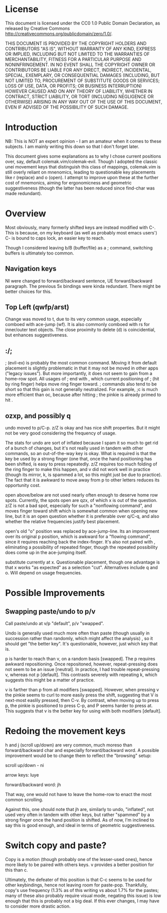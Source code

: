 License
============

This document is licensed under the CC0 1.0 Public Domain Declaration, as
released by Creative Commons <http://creativecommons.org/publicdomain/zero/1.0/>.

THIS DOCUMENT IS PROVIDED BY THE COPYRIGHT HOLDERS AND CONTRIBUTORS "AS IS",
WITHOUT WARRANTY OF ANY KIND, EXPRESS OR IMPLIED, INCLUDING BUT NOT LIMITED TO
THE WARRANTIES OF MERCHANTABILITY, FITNESS FOR A PARTICULAR PURPOSE AND
NONINFRINGEMENT. IN NO EVENT SHALL THE COPYRIGHT OWNER OR CONTRIBUTORS BE LIABLE
FOR ANY DIRECT, INDIRECT, INCIDENTAL, SPECIAL, EXEMPLARY, OR CONSEQUENTIAL DAMAGES
(INCLUDING, BUT NOT LIMITED TO, PROCUREMENT OF SUBSTITUTE GOODS OR SERVICES;
LOSS OF USE, DATA, OR PROFITS; OR BUSINESS INTERRUPTION) HOWEVER CAUSED AND
ON ANY THEORY OF LIABILITY, WHETHER IN CONTRACT, STRICT LIABILITY, OR TORT
(INCLUDING NEGLIGENCE OR OTHERWISE) ARISING IN ANY WAY OUT OF THE USE OF THIS
DOCUMENT, EVEN IF ADVISED OF THE POSSIBILITY OF SUCH DAMAGE.

Introduction
============

NB: This is NOT an expert opinion - I am an amateur when it comes to these subjects.  I am mainly writing this down so that I don't forget later.

This document gives some explanations as to why I chose current positions over, say, default colemak.vim/colemak-evil.  Though I adopted the classic unei movement keys that distinguish this class of mappings, colemak.vim is still overly reliant on mnenomics, leading to questionable key placements like r (replace) and o (open).  I attempt to improve upon these at the further cost of mnemonics, aiming for ergonomicness and geometric suggestiveness (though the latter has been reduced since find-char was made redundant).  

Overview
============

Most obviously, many formerly shifted keys are instead modified with C-.  This is because, on my keyboard (as well as probably most emacs users') C- is bound to caps lock, an easier key to reach.

Though I considered leaving b/B (buffer/file) as a ; command, switching buffers is ultimately too common.

Navigation keys
----

NI were changed to forward/backward sentence, UE forward/backward paragraph.  The previous 5x bindings were kinda redundant.  There might be better choices for this.

Top Left (qwfp/arst)
----

Change was moved to t, due to its very common usage, especially comboed with ace-jump (wf).  It is also commonly comboed with rs for inner/outer text objects. The close proximity to delete (d) is coincidential, but enhances suggestiveness.

:/;
----
; (evil-ex) is probably the most common command.  Moving it from default placement is slightly problematic in that it may not be moved in other apps ("legacy issues").  But more importantly, it does not seem to gain from a home-row spot.  All usages of ; end with <RET>, which current positioning of ; (hit by ring finger) helps move ring finger toward.  ; commands also tend to be short so that this gain is not generally neutralized.  For example, ;c<RET> is much more efficient than oc<RET>, because after hitting ; the pinkie is already primed to hit <RET>.

ozxp, and possibly q
----

undo moved to p/C-p.  z/Z is okay and has nice shift properties.  But it might not be very good considering the frequency of usage.

The stats for undo are sort of inflated because I spam it so much to get rid of a bunch of changes, but it's not really used in tandem with other commands, so an out-of-the-way key is okay.  What is required is that the key be used by a strong finger (one that, once the hand positioning has been shifted, is easy to press repeatedly.  z/Z requires too much folding of the ring finger to make this happen, and v did not work well in practice (though its mirror, k, is spammed a lot, so this might just be due to practice).  The fact that it is awkward to move away from p to other letters reduces its opportunity cost. 

open above/below are not used nearly often enough to deserve home row spots.  Currently, the spots open are qzx, of which x is out of the question.  z/Z is not a bad spot, especially for such a "nonflowing command", and moves finger toward shift which is somewhat common when opening new line, but it is an open question whether it is preferable over q/C-q, and also whether the relative frequencies justify best placement.

open's old "o" position was replaced by ace-jump-line. Its an improvement over its original p position, which is awkward for a "flowing command", since it requires reaching back the index-finger.  It's also not paired with <RET>, eliminating a possibility of repeated finger, though the repeated possibility does come up in the ace-jumping itself.

substitute currently at x.  Questionable placement, though one advantage is that x works "as expected" as a selection "cut".  Alternatives include q and o.  Will depend on usage frequencies.

Possible Improvements
============

Swapping paste/undo to p/v
----
Call paste/undo at v/p "default", p/v "swapped".

Undo is generally used much more often than paste (though usually in succession rather than randomly, which might affect the analysis) , so it should get "the better key".  It's questionable, however, just which key that is.

p is harder to reach than v, on a random basis [swapped].  The p requires awkward repositioning.  Once repositoned, however, repeat-pressing does not seem to be an issue [neutral].  In practice, I had trouble repeat-pressing v, whereas not p [default].  This contrasts severely with repeating k, which suggests this might be a matter of practice.

v is farther than p from all modifiers [swapped].  However, when pressing v the pinkie seems to curl to more easily press the shift, suggesting that V is next-most easlily pressed, then C-v.  By contrast, when moving up to press p, the pinkie is positioned to press C-p, and P seems harder to press at.  This suggests that v is the better key for using with both modifiers [default].

Redoing the movement keys
====

h and j (scroll up/down) are very common, much moreso than forward/backward char and especially forward/backward word.  A possible improvement would be to change them to reflect the "browsing" setup:

scroll up/down - ni

arrow keys: luye

forward/backward word: jh

That way, one would not have to leave the home-row to enact the most common scrolling.

Against this, one should note that jh are, similarly to undo, "inflated", not used very often in tandem with other keys, but rather "spammed" by a strong finger once the hand position is shifted.  As of now, I'm inclined to say this is good enough, and ideal in terms of geometric suggestiveness.


Switch copy and paste?
====
Copy is a motion (though probably one of the lesser-used ones), hence more likely to be paired with others keys.  v provides a better position for this than c.

Ultimately, the defeater of this position is that C-c seems to be used for other keybindings, hence not leaving room for paste-pop.  Thankfully, copy's use frequency (1.3% as of this writing vs about 1.7% for the pastes; many of these also probably require visual mode, negating this issue) is low enough that this is probably not a big deal.  If this ever changes, I may have to consider more drastic action.
